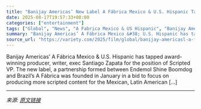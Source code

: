 ```yaml
---
title: "Banijay Americas’ New Label A Fábrica Mexico & U.S. Hispanic Taps Santiago Zapata for Scripted VP Role (EXCLUSIVE)"
date: 2025-08-17T19:57:33+08:00
categories: ["entertainment"]
tags: ["Global", "News", "A Fabrica Mexico & US Hispanic", "Banijay Americas", "Endemol Shine Boomdog", "Tommy Mottola"]
summary: "Banijay Americas’ A Fábrica Mexico &#38; U.S. Hispanic has tapped award-winning producer, writer, exec Santiago Zapata for the position of Scripted VP. The new label, a partnership formed between Ende"
source_url: "https://variety.com/2025/film/global/banijay-americasl-a-fabrica-mexico-santiago-zapata-1236491307/"
---
```


Banijay Americas’ A Fábrica Mexico &#38; U.S. Hispanic has tapped award-winning producer, writer, exec Santiago Zapata for the position of Scripted VP. The new label, a partnership formed between Endemol Shine Boomdog and Brazil’s A Fábrica was founded in January in a bid to focus on producing more scripted content for the Mexican, Latin American [&#8230;]

---

*来源: [原文链接](https://variety.com/2025/film/global/banijay-americasl-a-fabrica-mexico-santiago-zapata-1236491307/)*
